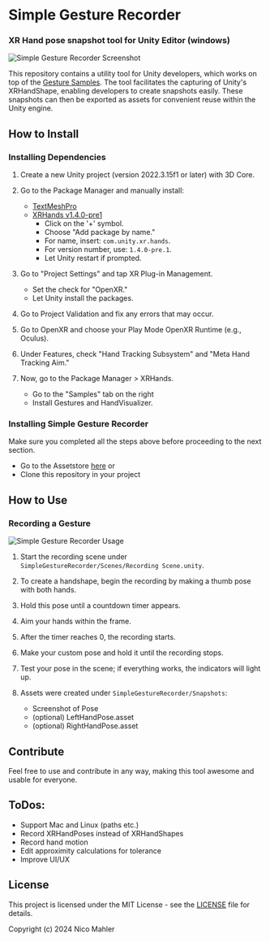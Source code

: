 # Simple Gesture Recorder 
### XR Hand pose snapshot tool for Unity Editor (windows)
![Simple Gesture Recorder Screenshot](https://github.com/Phlegmati/SimpleGestureRecorder/assets/56511043/c5e37115-de22-40cf-a173-55a7c79314b8)

This repository contains a utility tool for Unity developers, which works on top of the [Gesture Samples](https://docs.unity3d.com/Packages/com.unity.xr.hands@1.4/manual/index.html#samples).
The tool facilitates the capturing of Unity's XRHandShape, enabling developers to create snapshots easily. These snapshots can then be exported as assets for convenient reuse within the Unity engine.

## How to Install

### Installing Dependencies

1. Create a new Unity project (version 2022.3.15f1 or later) with 3D Core.

2. Go to the Package Manager and manually install:
    - [TextMeshPro](https://docs.unity3d.com/Packages/com.unity.textmeshpro@3.2/manual/index.html)
    - [XRHands v1.4.0-pre1](https://docs.unity3d.com/Packages/com.unity.xr.hands@1.4/manual/project-setup/install-xrhands.html)
      - Click on the '+' symbol.
      - Choose "Add package by name."
      - For name, insert: `com.unity.xr.hands`.
      - For version number, use: `1.4.0-pre.1`.
      - Let Unity restart if prompted.

3. Go to "Project Settings" and tap XR Plug-in Management.
    - Set the check for "OpenXR."
    - Let Unity install the packages.

4. Go to Project Validation and fix any errors that may occur.
   
5. Go to OpenXR and choose your Play Mode OpenXR Runtime (e.g., Oculus).
   
6. Under Features, check "Hand Tracking Subsystem" and "Meta Hand Tracking Aim."
   
7. Now, go to the Package Manager > XRHands.
    - Go to the "Samples" tab on the right
    - Install Gestures and HandVisualizer.
    

### Installing Simple Gesture Recorder

Make sure you completed all the steps above before proceeding to the next section.

- Go to the Assetstore [here]() or
- Clone this repository in your project

## How to Use

### Recording a Gesture

![Simple Gesture Recorder Usage](https://github.com/Phlegmati/SimpleGestureRecorder/assets/56511043/34c72b6b-0f11-4d56-a772-89befc77ef5f)

1. Start the recording scene under `SimpleGestureRecorder/Scenes/Recording Scene.unity`.
   
2. To create a handshape, begin the recording by making a thumb pose with both hands.
   
3. Hold this pose until a countdown timer appears.
   
4. Aim your hands within the frame.
   
5. After the timer reaches 0, the recording starts.
    
6. Make your custom pose and hold it until the recording stops.
    
7. Test your pose in the scene; if everything works, the indicators will light up.
    
8. Assets were created under `SimpleGestureRecorder/Snapshots`:
   - Screenshot of Pose
   - (optional) LeftHandPose.asset
   - (optional) RightHandPose.asset


## Contribute

Feel free to use and contribute in any way, making this tool awesome and usable for everyone.

## ToDos:

- Support Mac and Linux (paths etc.)
- Record XRHandPoses instead of XRHandShapes
- Record hand motion
- Edit approximity calculations for tolerance
- Improve UI/UX

## License

This project is licensed under the MIT License - see the [LICENSE](LICENSE) file for details.

Copyright (c) 2024 Nico Mahler
